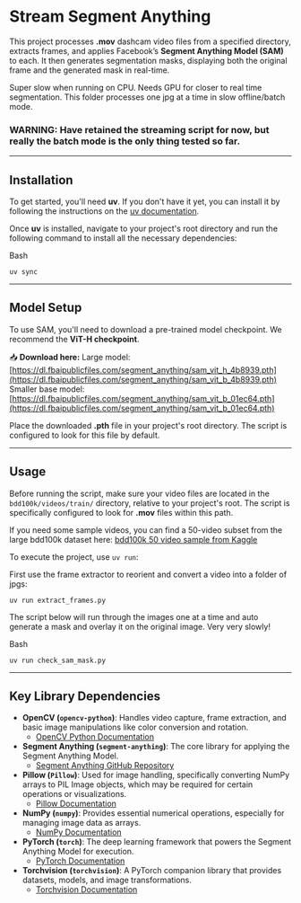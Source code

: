 # Stream Segment Anything

This project processes **.mov** dashcam video files from a specified directory, extracts frames, and applies Facebook’s **Segment Anything Model (SAM)** to each. It then generates segmentation masks, displaying both the original frame and the generated mask in real-time.

Super slow when running on CPU. Needs GPU for closer to real time segmentation. This folder processes one jpg at a time in slow offline/batch mode.


### WARNING: Have retained the streaming script for now, but really the batch mode is the only thing tested so far.
---

## Installation

To get started, you'll need **uv**. If you don't have it yet, you can install it by following the instructions on the [uv documentation](https://docs.astral.sh/uv/getting-started/installation/).

Once **uv** is installed, navigate to your project's root directory and run the following command to install all the necessary dependencies:

Bash

```
uv sync
```

---

## Model Setup

To use SAM, you'll need to download a pre-trained model checkpoint. We recommend the **ViT-H checkpoint**.

📥 **Download here:** 
Large model: [https://dl.fbaipublicfiles.com/segment_anything/sam_vit_h_4b8939.pth](https://dl.fbaipublicfiles.com/segment_anything/sam_vit_b_4b8939.pth)
Smaller base model: [https://dl.fbaipublicfiles.com/segment_anything/sam_vit_b_01ec64.pth](https://dl.fbaipublicfiles.com/segment_anything/sam_vit_b_01ec64.pth)

Place the downloaded **.pth** file in your project's root directory. The script is configured to look for this file by default.

---

## Usage

Before running the script, make sure your video files are located in the `bdd100k/videos/train/` directory, relative to your project's root. The script is specifically configured to look for **.mov** files within this path.

If you need some sample videos, you can find a 50-video subset from the large bdd100k dataset here: [bdd100k 50 video sample from Kaggle](https://www.kaggle.com/datasets/deeplyft/driving-video-subset-50-with-object-tracking)

To execute the project, use `uv run`:

First use the frame extractor to reorient and convert a video into a folder of jpgs:

```
uv run extract_frames.py
```

The script below will run through the images one at a time and auto generate a mask and overlay it on the original image. Very very slowly!

Bash

```
uv run check_sam_mask.py
```

---

## Key Library Dependencies

- **OpenCV (`opencv-python`)**: Handles video capture, frame extraction, and basic image manipulations like color conversion and rotation.
    - [OpenCV Python Documentation](https://docs.opencv.org/4.x/d6/d00/tutorial_py_root.html)
- **Segment Anything (`segment-anything`)**: The core library for applying the Segment Anything Model.
    - [Segment Anything GitHub Repository](https://github.com/facebookresearch/segment-anything)
- **Pillow (`Pillow`)**: Used for image handling, specifically converting NumPy arrays to PIL Image objects, which may be required for certain operations or visualizations.
    - [Pillow Documentation](https://pillow.readthedocs.io/en/stable/)
- **NumPy (`numpy`)**: Provides essential numerical operations, especially for managing image data as arrays.
    - [NumPy Documentation](https://numpy.org/doc/stable/)
- **PyTorch (`torch`)**: The deep learning framework that powers the Segment Anything Model for execution.
    - [PyTorch Documentation](https://pytorch.org/docs/stable/)
- **Torchvision (`torchvision`)**: A PyTorch companion library that provides datasets, models, and image transformations.
    - [Torchvision Documentation](https://pytorch.org/vision/stable/index.html)